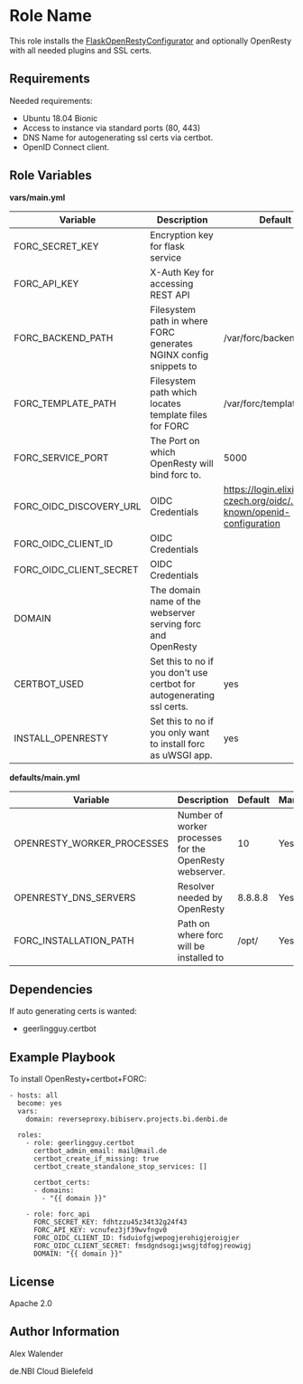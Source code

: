 Role Name
=========

This role installs the [FlaskOpenRestyConfigurator](https://github.com/deNBI/simpleVMWebGateway) and optionally OpenResty
with all needed plugins and SSL certs.

Requirements
------------

Needed requirements:

* Ubuntu 18.04 Bionic
* Access to instance via standard ports (80, 443)
* DNS Name for autogenerating ssl certs via certbot.
* OpenID Connect client.


Role Variables
--------------

**vars/main.yml**

| Variable                  | Description           | Default                                                                       | Mandatory |
| -------------             |-------------          |            -----                                                              |     ---   |
| FORC_SECRET_KEY           | Encryption key for flask service |                                                                    | Yes       |
| FORC_API_KEY              | X-Auth Key for accessing REST API                                     |                               | Yes       |
| FORC_BACKEND_PATH         | Filesystem path in where FORC generates NGINX config snippets to      |    /var/forc/backend_path/    |   Yes     |
| FORC_TEMPLATE_PATH        | Filesystem path which locates template files for FORC                 | /var/forc/template_path/      | Yes       |
| FORC_SERVICE_PORT         | The Port on which OpenResty will bind forc to.                        | 5000                          | Yes       |
| FORC_OIDC_DISCOVERY_URL   | OIDC Credentials                                                      | https://login.elixir-czech.org/oidc/.well-known/openid-configuration  | Yes |
| FORC_OIDC_CLIENT_ID       | OIDC Credentials                                                      |                               | Yes       |
| FORC_OIDC_CLIENT_SECRET   | OIDC Credentials                                                      |                               | Yes       |
| DOMAIN                    | The domain name of the webserver serving forc and OpenResty           |                               | Yes       |
| CERTBOT_USED              | Set this to no if you don't use certbot for autogenerating ssl certs. | yes                           | No        |
| INSTALL_OPENRESTY         | Set this to no if you only want to install forc as uWSGI app.         | yes                           | No        |

**defaults/main.yml**

| Variable                  | Description           | Default                     | Mandatory |
| -------------             |-------------          |            -----           |     ---   |
| OPENRESTY_WORKER_PROCESSES | Number of worker processes for the OpenResty webserver. | 10 | Yes |
| OPENRESTY_DNS_SERVERS     | Resolver needed by OpenResty  | 8.8.8.8   | Yes |
| FORC_INSTALLATION_PATH    | Path on where forc will be installed to | /opt/   | Yes |



Dependencies
------------

If auto generating certs is wanted:

* geerlingguy.certbot 

Example Playbook
----------------

To install OpenResty+certbot+FORC:

    - hosts: all
      become: yes
      vars:
        domain: reverseproxy.bibiserv.projects.bi.denbi.de

      roles:
        - role: geerlingguy.certbot
          certbot_admin_email: mail@mail.de
          certbot_create_if_missing: true
          certbot_create_standalone_stop_services: []

          certbot_certs:
          - domains:
            - "{{ domain }}"

        - role: forc_api
          FORC_SECRET_KEY: fdhtzzu45z34t32g24f43
          FORC_API_KEY: vcnufez3jf39wvfngv0
          FORC_OIDC_CLIENT_ID: fsduiofgjwepogjerohigjeroigjer
          FORC_OIDC_CLIENT_SECRET: fmsdgndsogijwsgjtdfogjreowigj
          DOMAIN: "{{ domain }}"

License
-------

Apache 2.0

Author Information
------------------

Alex Walender

de.NBI Cloud Bielefeld
